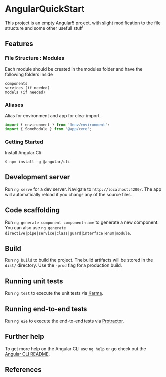 # AngularQuickStart

This project is an empty Angular5 project, with slight modification to the file structure and some other usefull stuff.

## Features

### File Structure : Modules

Each module should be created in the modules folder and have the following folders inside
```
components
services (if needed)
models (if needed)
```

### Aliases

Alias for environment and app for clear import.

```javascript
import { environment } from '@env/environment';
import { SomeModule } from '@app/core';
```
### Getting Started

Install Angular Cli

```
$ npm install -g @angular/cli
```

## Development server

Run `ng serve` for a dev server. Navigate to `http://localhost:4200/`. The app will automatically reload if you change any of the source files.

## Code scaffolding

Run `ng generate component component-name` to generate a new component. You can also use `ng generate directive|pipe|service|class|guard|interface|enum|module`.

## Build

Run `ng build` to build the project. The build artifacts will be stored in the `dist/` directory. Use the `-prod` flag for a production build.

## Running unit tests

Run `ng test` to execute the unit tests via [Karma](https://karma-runner.github.io).

## Running end-to-end tests

Run `ng e2e` to execute the end-to-end tests via [Protractor](http://www.protractortest.org/).

## Further help

To get more help on the Angular CLI use `ng help` or go check out the [Angular CLI README](https://github.com/angular/angular-cli/blob/master/README.md).

## References

[1]: https://medium.com/@tomastrajan/6-best-practices-pro-tips-for-angular-cli-better-developer-experience-7b328bc9db81
